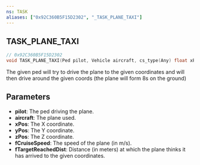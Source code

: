 ```yaml
---
ns: TASK
aliases: ["0x92C360B5F15D2302", "_TASK_PLANE_TAXI"]
---
```

## TASK_PLANE_TAXI

```c
// 0x92C360B5F15D2302
void TASK_PLANE_TAXI(Ped pilot, Vehicle aircraft, cs_type(Any) float xPos, cs_type(Any) float yPos, cs_type(Any) float zPos, cs_type(Any) float fCruiseSpeed, cs_type(Any) float fTargetReachedDist);
```

The given ped will try to drive the plane to the given coordinates and will then drive around the given coords (the plane will form 8s on the ground)

## Parameters
* **pilot**: The ped driving the plane.
* **aircraft**: The plane used.
* **xPos**: The X coordinate.
* **yPos**: The Y coordinate.
* **zPos**: The Z coordinate.
* **fCruiseSpeed**: The speed of the plane (in m/s).
* **fTargetReachedDist**: Distance (in meters) at which the plane thinks it has arrived to the given coordinates.

